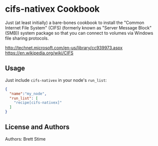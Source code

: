 cifs-nativex Cookbook
=====================
Just (at least initially) a bare-bones cookbook to install the
"Common Internet File System" (CIFS) (formerly known as
"Server Message Block" (SMB)) system package so that you can connect to volumes
via Windows file sharing protocols.

http://technet.microsoft.com/en-us/library/cc939973.aspx
https://en.wikipedia.org/wiki/CIFS

Usage
-----
Just include `cifs-nativex` in your node's `run_list`:

```json
{
  "name":"my_node",
  "run_list": [
    "recipe[cifs-nativex]"
  ]
}
```

License and Authors
-------------------
Authors: Brett Stime